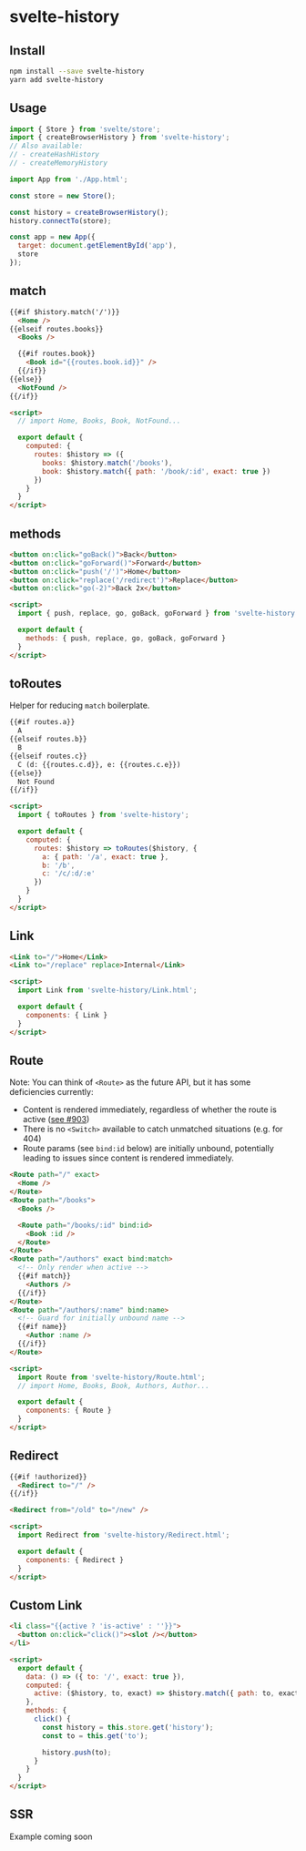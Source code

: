 # svelte-history

## Install

```sh
npm install --save svelte-history
yarn add svelte-history
```

## Usage

```js
import { Store } from 'svelte/store';
import { createBrowserHistory } from 'svelte-history';
// Also available:
// - createHashHistory
// - createMemoryHistory

import App from './App.html';

const store = new Store();

const history = createBrowserHistory();
history.connectTo(store);

const app = new App({
  target: document.getElementById('app'),
  store
});
```

## match

```html
{{#if $history.match('/')}}
  <Home />
{{elseif routes.books}}
  <Books />

  {{#if routes.book}}
    <Book id="{{routes.book.id}}" />
  {{/if}}
{{else}}
  <NotFound />
{{/if}}

<script>
  // import Home, Books, Book, NotFound...

  export default {
    computed: {
      routes: $history => ({
        books: $history.match('/books'),
        book: $history.match({ path: '/book/:id', exact: true })
      })
    }
  }
</script>
```

## methods

```html
<button on:click="goBack()">Back</button>
<button on:click="goForward()">Forward</button>
<button on:click="push('/')">Home</button>
<button on:click="replace('/redirect')">Replace</button>
<button on:click="go(-2)">Back 2x</button>

<script>
  import { push, replace, go, goBack, goForward } from 'svelte-history';

  export default {
    methods: { push, replace, go, goBack, goForward }
  }
</script>
```

## toRoutes

Helper for reducing `match` boilerplate.

```html
{{#if routes.a}}
  A
{{elseif routes.b}}
  B
{{elseif routes.c}}
  C (d: {{routes.c.d}}, e: {{routes.c.e}})
{{else}}
  Not Found
{{/if}}

<script>
  import { toRoutes } from 'svelte-history';

  export default {
    computed: {
      routes: $history => toRoutes($history, {
        a: { path: '/a', exact: true },
        b: '/b',
        c: '/c/:d/:e'
      })
    }
  }
</script>
```

## Link

```html
<Link to="/">Home</Link>
<Link to="/replace" replace>Internal</Link>

<script>
  import Link from 'svelte-history/Link.html';

  export default {
    components: { Link }
  }
</script>
```

## Route

Note: You can think of `<Route>` as the future API, but it has some deficiencies
currently:

* Content is rendered immediately, regardless of whether the route is active
  ([see #903](https://github.com/sveltejs/svelte/issues/903))
* There is no `<Switch>` available to catch unmatched situations (e.g. for 404)
* Route params (see `bind:id` below) are initially unbound, potentially leading
  to issues since content is rendered immediately.

```html
<Route path="/" exact>
  <Home />
</Route>
<Route path="/books">
  <Books />

  <Route path="/books/:id" bind:id>
    <Book :id />
  </Route>
</Route>
<Route path="/authors" exact bind:match>
  <!-- Only render when active -->
  {{#if match}}
    <Authors />
  {{/if}}
</Route>
<Route path="/authors/:name" bind:name>
  <!-- Guard for initially unbound name -->
  {{#if name}}
    <Author :name />
  {{/if}}
</Route>

<script>
  import Route from 'svelte-history/Route.html';
  // import Home, Books, Book, Authors, Author...

  export default {
    components: { Route }
  }
</script>
```

## Redirect

```html
{{#if !authorized}}
  <Redirect to="/" />
{{/if}}

<Redirect from="/old" to="/new" />

<script>
  import Redirect from 'svelte-history/Redirect.html';

  export default {
    components: { Redirect }
  }
</script>
```

## Custom Link

```html
<li class="{{active ? 'is-active' : ''}}">
  <button on:click="click()"><slot /></button>
</li>

<script>
  export default {
    data: () => ({ to: '/', exact: true }),
    computed: {
      active: ($history, to, exact) => $history.match({ path: to, exact }),
    },
    methods: {
      click() {
        const history = this.store.get('history');
        const to = this.get('to');

        history.push(to);
      }
    }
  }
</script>
```

## SSR

Example coming soon

